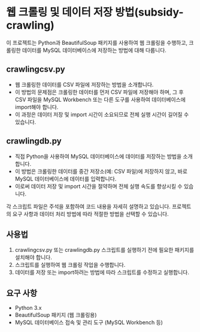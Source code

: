 # 웹 크롤링 및 데이터 저장 방법(subsidy-crawling)
이 프로젝트는 Python과 BeautifulSoup 패키지를 사용하여 웹 크롤링을 수행하고, 크롤링한 데이터를 MySQL 데이터베이스에 저장하는 방법에 대해 다룹니다.

## crawlingcsv.py
- 웹 크롤링한 데이터를 CSV 파일에 저장하는 방법을 소개합니다.
- 이 방법의 문제점은 크롤링한 데이터를 먼저 CSV 파일에 저장해야 하며, 그 후 CSV 파일을 MySQL Workbench 또는 다른 도구를 사용하여 데이터베이스에 import해야 합니다.
- 이 과정은 데이터 저장 및 import 시간이 소요되므로 전체 실행 시간이 길어질 수 있습니다.

## crawlingdb.py
- 직접 Python을 사용하여 MySQL 데이터베이스에 데이터를 저장하는 방법을 소개합니다.
- 이 방법은 크롤링한 데이터를 중간 저장소(예: CSV 파일)에 저장하지 않고, 바로 MySQL 데이터베이스에 데이터를 입력합니다.
- 이로써 데이터 저장 및 import 시간을 절약하며 전체 실행 속도를 향상시킬 수 있습니다.

각 스크립트 파일은 주석을 포함하여 코드 내용을 자세히 설명하고 있습니다. 프로젝트의 요구 사항과 데이터 처리 방법에 따라 적절한 방법을 선택할 수 있습니다.

## 사용법
1. crawlingcsv.py 또는 crawlingdb.py 스크립트를 실행하기 전에 필요한 패키지를 설치해야 합니다.
2. 스크립트를 실행하여 웹 크롤링 작업을 수행합니다.
3. 데이터를 저장 또는 import하려는 방법에 따라 스크립트를 수정하고 실행합니다.

## 요구 사항
- Python 3.x
- BeautifulSoup 패키지 (웹 크롤링용)
- MySQL 데이터베이스 접속 및 관리 도구 (MySQL Workbench 등)
